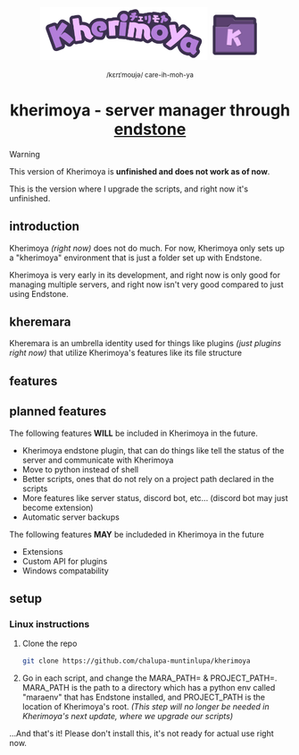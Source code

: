 <div align="center">
  <img src="images/kherimoyasingle665.png" alt="kherimoya" width="300"/> <img src="images/kherimoya.png" alt="kherimoyafolder" width="90"/>

  <small>/kɛrɪˈmoʊjə/ care-ih-moh-ya</small>

# kherimoya - server manager through [endstone](https://github.com/EndstoneMC/endstone)
</div>

> [!WARNING]
> This version of Kherimoya is **unfinished and does not work as of now**.
>
> This is the version where I upgrade the scripts, and right now it's unfinished.

## introduction
Kherimoya *(right now)* does not do much. For now, Kherimoya only sets up a "kherimoya" environment that is just a folder set up with Endstone.

Kherimoya is very early in its development, and right now is only good for managing multiple servers, and right now isn't very good compared to just using Endstone.

## kheremara
Kheremara is an umbrella identity used for things like plugins *(just plugins right now)* that utilize Kherimoya's features like its file structure

## features

## planned features
The following features **WILL** be included in Kherimoya in the future.
<ul>
    <li>Kherimoya endstone plugin, that can do things like tell the status of the server and communicate with Kherimoya
    <li>Move to python instead of shell
    <li>Better scripts, ones that do not rely on a project path declared in the scripts
    <li>More features like server status, discord bot, etc... (discord bot may just become extension)
    <li>Automatic server backups
</ul>
The following features <strong>MAY</strong> be includeded in Kherimoya in the future
<ul>
    <li>Extensions
    <li>Custom API for plugins
    <li>Windows compatability
</ul>

## setup

### Linux instructions
1. Clone the repo
    ```bash
    git clone https://github.com/chalupa-muntinlupa/kherimoya
    ```
2. Go in each script, and change the MARA_PATH= & PROJECT_PATH=. MARA_PATH is the path to a directory which has a python env called "maraenv" that has Endstone installed, and PROJECT_PATH is the location of Kherimoya's root. *(This step will no longer be needed in Kherimoya's next update, where we upgrade our scripts)*
   
...And that's it! Please don't install this, it's not ready for actual use right now.

